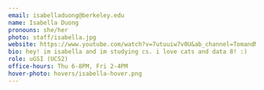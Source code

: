 ```yaml
---
email: isabelladuong@berkeley.edu
name: Isabella Duong
pronouns: she/her
photo: staff/isabella.jpg
website: https://www.youtube.com/watch?v=7utuuiw7v0U&ab_channel=TomandMimi
bio: hey! im isabella and im studying cs. i love cats and data 8! :)
role: uGSI (UCS2)
office-hours: Thu 6-8PM, Fri 2-4PM
hover-photo: hovers/isabella-hover.png
---
```

